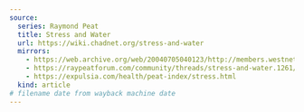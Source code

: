 ```yaml
---
source:
  series: Raymond Peat
  title: Stress and Water
  url: https://wiki.chadnet.org/stress-and-water
  mirrors:
    - https://web.archive.org/web/20040705040123/http://members.westnet.com.au/pkolb/peat5.htm
    - https://raypeatforum.com/community/threads/stress-and-water.1261/
    - https://expulsia.com/health/peat-index/stress.html
  kind: article
# filename date from wayback machine date
---
```

